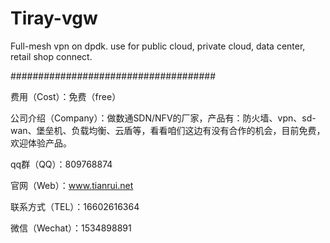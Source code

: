 # Tiray-vgw
Full-mesh vpn on dpdk. use for public cloud, private cloud, data center, retail shop connect. 

#####################################

费用（Cost）：免费（free）

公司介绍（Company）：做数通SDN/NFV的厂家，产品有：防火墙、vpn、sd-wan、堡垒机、负载均衡、云盾等，看看咱们这边有没有合作的机会，目前免费，欢迎体验产品。

qq群（QQ）：809768874

官网（Web）：www.tianrui.net

联系方式（TEL）：16602616364

微信（Wechat）：1534898891
